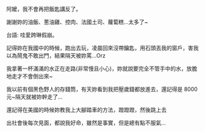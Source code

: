 阿嬤，我不會再把飯匙講反了。

謝謝妳的油飯、蔥油雞、控肉、法國土司、蘿蔔糕…太多了~

台語: 哇愛跨琳假崩。

記得妳在我國中的時候，跑出去玩，凌晨回來沒帶鑰匙，用石頭丟我的窗戶，害我以為鬧鬼不敢出門，結果隔天被妳罵…Orz

我拿著一杯滿滿的水正在走路(非常慢且小心)，妳就說要完全不管手中的水，放膽地走才不會倒出來~

我以前有個黑色野人的存錢筒，有天妳看到我把壓歲錢都放進去，還記得是 8000 元~隔天就被妳幹走了…

還記得在美國的時候妳教我上大腳踏車的方法，蹬蹬蹬，然後跳上去

出社會後每次見面，都說我好命，雖然是事實，但是總有點不服氣…
